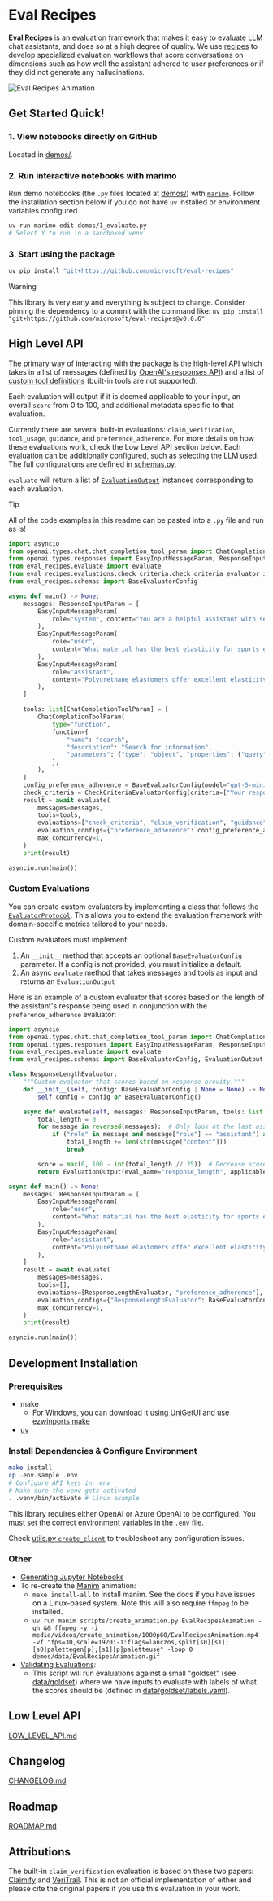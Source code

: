 # Eval Recipes

**Eval Recipes** is an evaluation framework that makes it easy to evaluate LLM chat assistants, and does so at a high degree of quality. 
We use [recipes](https://sundaylettersfromsam.substack.com/p/what-is-an-ai-recipe) to develop specialized evaluation workflows that score conversations on 
dimensions such as how well the assistant adhered to user preferences or if they did not generate any hallucinations.

![Eval Recipes Animation](demos/data/EvalRecipesAnimation.gif)


## Get Started Quick!

### 1. View notebooks directly on GitHub

Located in [demos/](./demos).

### 2. Run interactive notebooks with marimo

Run demo notebooks (the `.py` files located at [demos/](./demos)) with [`marimo`](https://docs.marimo.io/getting_started/installation/).
Follow the installation section below if you do not have `uv` installed or environment variables configured.

```bash
uv run marimo edit demos/1_evaluate.py
# Select Y to run in a sandboxed venv
```

### 3. Start using the package

```bash
uv pip install "git+https://github.com/microsoft/eval-recipes"
```

> [!WARNING]
> This library is very early and everything is subject to change. Consider pinning the dependency to a commit with the command like: `uv pip install "git+https://github.com/microsoft/eval-recipes@v0.0.6"`


## High Level API

The primary way of interacting with the package is the high-level API which takes in a list of messages
(defined by [OpenAI's responses API](https://platform.openai.com/docs/api-reference/responses/create#responses_create-input))
and a list of [custom tool definitions](https://platform.openai.com/docs/api-reference/responses/create#responses_create-tools) (built-in tools are not supported).

Each evaluation will output if it is deemed applicable to your input, an overall `score` from 0 to 100, and additional metadata specific to that evaluation.

Currently there are several built-in evaluations: `claim_verification`, `tool_usage`, `guidance`, and `preference_adherence`.
For more details on how these evaluations work, check the Low Level API section below.
Each evaluation can be additionally configured, such as selecting the LLM used. The full configurations are defined in [schemas.py](./eval_recipes/schemas.py).

`evaluate` will return a list of [`EvaluationOutput`](./eval_recipes/schemas.py) instances corresponding to each evaluation.


> [!TIP]
> All of the code examples in this readme can be pasted into a `.py` file and run as is!

```python
import asyncio
from openai.types.chat.chat_completion_tool_param import ChatCompletionToolParam
from openai.types.responses import EasyInputMessageParam, ResponseInputParam
from eval_recipes.evaluate import evaluate
from eval_recipes.evaluations.check_criteria.check_criteria_evaluator import CheckCriteriaEvaluatorConfig
from eval_recipes.schemas import BaseEvaluatorConfig

async def main() -> None:
    messages: ResponseInputParam = [
        EasyInputMessageParam(
            role="system", content="You are a helpful assistant with search and document editing capabilities."
        ),
        EasyInputMessageParam(
            role="user",
            content="What material has the best elasticity for sports equipment? Please keep your response concise.",
        ),
        EasyInputMessageParam(
            role="assistant",
            content="Polyurethane elastomers offer excellent elasticity with 85% energy return and high durability.",
        ),
    ]

    tools: list[ChatCompletionToolParam] = [
        ChatCompletionToolParam(
            type="function",
            function={
                "name": "search",
                "description": "Search for information",
                "parameters": {"type": "object", "properties": {"query": {"type": "string"}}, "required": ["query"]},
            },
        ),
    ]
    config_preference_adherence = BaseEvaluatorConfig(model="gpt-5-mini")  # Sample config
    check_criteria = CheckCriteriaEvaluatorConfig(criteria=["Your response should be at least one paragraph long."])
    result = await evaluate(
        messages=messages,
        tools=tools,
        evaluations=["check_criteria", "claim_verification", "guidance", "preference_adherence", "tool_usage"],
        evaluation_configs={"preference_adherence": config_preference_adherence, "check_criteria": check_criteria},
        max_concurrency=1,
    )
    print(result)

asyncio.run(main())
```


### Custom Evaluations

You can create custom evaluators by implementing a class that follows the [`EvaluatorProtocol`](./eval_recipes/schemas.py).
This allows you to extend the evaluation framework with domain-specific metrics tailored to your needs.

Custom evaluators must implement:
1. An `__init__` method that accepts an optional `BaseEvaluatorConfig` parameter. If a config is not provided, you must initialize a default.
2. An async `evaluate` method that takes messages and tools as input and returns an `EvaluationOutput`

Here is an example of a custom evaluator that scores based on the length of the assistant's response being used in conjunction with the `preference_adherence` evaluator:

```python
import asyncio
from openai.types.chat.chat_completion_tool_param import ChatCompletionToolParam
from openai.types.responses import EasyInputMessageParam, ResponseInputParam
from eval_recipes.evaluate import evaluate
from eval_recipes.schemas import BaseEvaluatorConfig, EvaluationOutput

class ResponseLengthEvaluator:
    """Custom evaluator that scores based on response brevity."""
    def __init__(self, config: BaseEvaluatorConfig | None = None) -> None:
        self.config = config or BaseEvaluatorConfig()

    async def evaluate(self, messages: ResponseInputParam, tools: list[ChatCompletionToolParam]) -> EvaluationOutput:
        total_length = 0
        for message in reversed(messages):  # Only look at the last assistant message
            if ("role" in message and message["role"] == "assistant") and message.get("content"):
                total_length += len(str(message["content"]))
                break

        score = max(0, 100 - int(total_length // 25))  # Decrease score as length increases
        return EvaluationOutput(eval_name="response_length", applicable=True, score=score, metadata={})

async def main() -> None:
    messages: ResponseInputParam = [
        EasyInputMessageParam(
            role="user",
            content="What material has the best elasticity for sports equipment? Please keep your response concise.",
        ),
        EasyInputMessageParam(
            role="assistant",
            content="Polyurethane elastomers offer excellent elasticity with 85% energy return and high durability.",
        ),
    ]
    result = await evaluate(
        messages=messages,
        tools=[],
        evaluations=[ResponseLengthEvaluator, "preference_adherence"],
        evaluation_configs={"ResponseLengthEvaluator": BaseEvaluatorConfig(model="gpt-5-mini")},
        max_concurrency=1,
    )
    print(result)

asyncio.run(main())
```


## Development Installation
### Prerequisites
- make
  - For Windows, you can download it using [UniGetUI](https://github.com/marticliment/UnigetUI) and use [ezwinports make](https://github.com/microsoft/winget-pkgs/tree/master/manifests/e/ezwinports/make)
- [uv](https://docs.astral.sh/uv/getting-started/installation/)

### Install Dependencies & Configure Environment

```bash
make install
cp .env.sample .env
# Configure API keys in .env
# Make sure the venv gets activated
. .venv/bin/activate # Linux example
```

This library requires either OpenAI or Azure OpenAI to be configured. You must set the correct environment variables in the `.env` file.

Check [utils.py `create_client`](./eval_recipes/utils/llm.py) to troubleshoot any configuration issues.

### Other

- [Generating Jupyter Notebooks](./docs/NOTEBOOKS.md)
- To re-create the [Manim](https://www.manim.community/) animation:
  - `make install-all` to install manim. See the docs if you have issues on a Linux-based system. Note this will also require `ffmpeg` to be installed.
  - `uv run manim scripts/create_animation.py EvalRecipesAnimation -qh && ffmpeg -y -i media/videos/create_animation/1080p60/EvalRecipesAnimation.mp4 -vf "fps=30,scale=1920:-1:flags=lanczos,split[s0][s1];[s0]palettegen[p];[s1][p]paletteuse" -loop 0 demos/data/EvalRecipesAnimation.gif`
- [Validating Evaluations](./tests/validate_evaluations.py):
  - This script will run evaluations against a small "goldset" (see [data/goldset](data/goldset/)) where we have inputs to evaluate with labels of what the scores should be (defined in [data/goldset/labels.yaml](data/goldset/labels.yaml)).


## Low Level API

[LOW_LEVEL_API.md](./docs/LOW_LEVEL_API.md)


## Changelog

[CHANGELOG.md](./docs/CHANGELOG.md)


## Roadmap

[ROADMAP.md](./docs/ROADMAP.md)


## Attributions

The built-in `claim_verification` evaluation is based on these two papers: [Claimify](https://arxiv.org/abs/2502.10855) and [VeriTrail](https://arxiv.org/abs/2505.21786). This is not an official implementation of either and please cite the original papers if you use this evaluation in your work.
